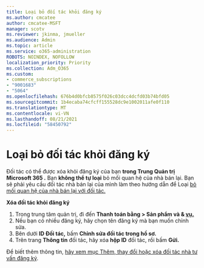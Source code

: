 ```yaml
---
title: Loại bỏ đối tác khỏi đăng ký
ms.author: cmcatee
author: cmcatee-MSFT
manager: scotv
ms.reviewer: jkinma, jmueller
ms.audience: Admin
ms.topic: article
ms.service: o365-administration
ROBOTS: NOINDEX, NOFOLLOW
localization_priority: Priority
ms.collection: Adm_O365
ms.custom:
- commerce_subscriptions
- "9001683"
- "5064"
ms.openlocfilehash: 676b4d0bfcb8575f026c03dcc4dcfd03b74bfd05
ms.sourcegitcommit: 1b4ecaba74cfcff155528dc9e1002011afe0f110
ms.translationtype: MT
ms.contentlocale: vi-VN
ms.lasthandoff: 08/21/2021
ms.locfileid: "58450792"
---
```

# <a name="remove-a-partner-from-a-subscription"></a>Loại bỏ đối tác khỏi đăng ký

Đối tác có thể được xóa khỏi đăng ký của bạn **trong Trung Quản trị Microsoft 365 .** Bạn **không thể tự loại** bỏ mối quan hệ của nhà bán lại. Bạn sẽ phải yêu cầu đối tác nhà bán lại của mình làm theo hướng dẫn để Loại [bỏ mối quan hệ của nhà bán lại với đối tác.](https://docs.microsoft.com/partner-center/remove-a-relationship)

**Xóa đối tác khỏi đăng ký**

1. Trong trung tâm quản trị, đi đến **Thanh toán bằng > Sản phẩm và & [vụ.](https://go.microsoft.com/fwlink/p/?linkid=842054)**
2. Nếu bạn có nhiều đăng ký, hãy chọn tên đăng ký mà bạn muốn chỉnh sửa.
3. Bên dưới **ID Đối tác,** bấm **Chỉnh sửa đối tác trong hồ sơ.**
4. Trên trang **Thông tin** đối tác, hãy xóa **hộp ID** đối tác, rồi bấm **Gửi.**

Để biết thêm thông tin, [hãy xem mục Thêm, thay đổi hoặc xóa đối tác nhà tư vấn đăng ký](https://docs.microsoft.com/microsoft-365/admin/misc/add-partner?view=o365-worldwide).
